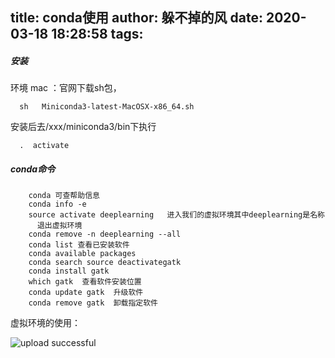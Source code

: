 title: conda使用
author: 躲不掉的风
date: 2020-03-18 18:28:58
tags:
---
##### 安装

  环境 mac ：官网下载sh包，

      sh   Miniconda3-latest-MacOSX-x86_64.sh

  安装后去/xxx/miniconda3/bin下执行 
  
      .  activate

##### conda命令

        conda 可查帮助信息
        conda info -e
        source activate deeplearning   进入我们的虚拟环境其中deeplearning是名称
          退出虚拟环境
        conda remove -n deeplearning --all
	    conda list 查看已安装软件
        conda available packages
        conda search source deactivategatk
        conda install gatk
 		which gatk  查看软件安装位置
        conda update gatk  升级软件
        conda remove gatk  卸载指定软件
        

虚拟环境的使用：

![upload successful](/images/pasted-93.png)


